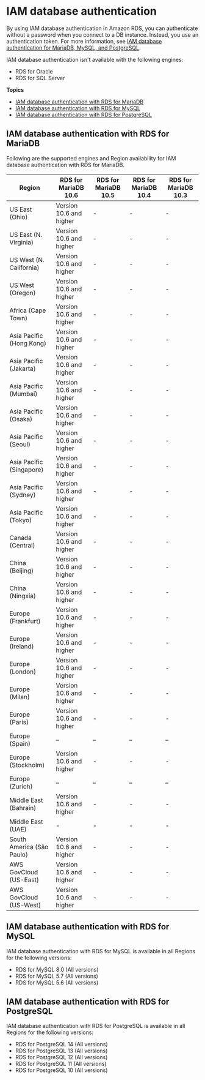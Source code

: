 # IAM database authentication<a name="Concepts.RDS_Fea_Regions_DB-eng.Feature.IamDatabaseAuthentication"></a>

By using IAM database authentication in Amazon RDS, you can authenticate without a password when you connect to a DB instance\. Instead, you use an authentication token\. For more information, see [IAM database authentication for MariaDB, MySQL, and PostgreSQL](UsingWithRDS.IAMDBAuth.md)\. 

IAM database authentication isn't available with the following engines:
+ RDS for Oracle
+ RDS for SQL Server

**Topics**
+ [IAM database authentication with RDS for MariaDB](#Concepts.RDS_Fea_Regions_DB-eng.Feature.IamDatabaseAuthentication.mdb)
+ [IAM database authentication with RDS for MySQL](#Concepts.RDS_Fea_Regions_DB-eng.Feature.IamDatabaseAuthentication.my)
+ [IAM database authentication with RDS for PostgreSQL](#Concepts.RDS_Fea_Regions_DB-eng.Feature.IamDatabaseAuthentication.pg)

## IAM database authentication with RDS for MariaDB<a name="Concepts.RDS_Fea_Regions_DB-eng.Feature.IamDatabaseAuthentication.mdb"></a>

Following are the supported engines and Region availability for IAM database authentication with RDS for MariaDB\.


| Region | RDS for MariaDB 10\.6 | RDS for MariaDB 10\.5 | RDS for MariaDB 10\.4 | RDS for MariaDB 10\.3 | 
| --- | --- | --- | --- | --- | 
| US East \(Ohio\) | Version 10\.6 and higher | \- | \- | \- | 
| US East \(N\. Virginia\) | Version 10\.6 and higher | \- | \- | \- | 
| US West \(N\. California\) | Version 10\.6 and higher | \- | \- | \- | 
| US West \(Oregon\) | Version 10\.6 and higher | \- | \- | \- | 
| Africa \(Cape Town\) | Version 10\.6 and higher | \- | \- | \- | 
| Asia Pacific \(Hong Kong\) | Version 10\.6 and higher | \- | \- | \- | 
| Asia Pacific \(Jakarta\) | Version 10\.6 and higher | \- | \- | \- | 
| Asia Pacific \(Mumbai\) | Version 10\.6 and higher | \- | \- | \- | 
| Asia Pacific \(Osaka\) | Version 10\.6 and higher | \- | \- | \- | 
| Asia Pacific \(Seoul\) | Version 10\.6 and higher | \- | \- | \- | 
| Asia Pacific \(Singapore\) | Version 10\.6 and higher | \- | \- | \- | 
| Asia Pacific \(Sydney\) | Version 10\.6 and higher | \- | \- | \- | 
| Asia Pacific \(Tokyo\) | Version 10\.6 and higher | \- | \- | \- | 
| Canada \(Central\) | Version 10\.6 and higher | \- | \- | \- | 
| China \(Beijing\) | Version 10\.6 and higher | \- | \- | \- | 
| China \(Ningxia\) | Version 10\.6 and higher | \- | \- | \- | 
| Europe \(Frankfurt\) | Version 10\.6 and higher | \- | \- | \- | 
| Europe \(Ireland\) | Version 10\.6 and higher | \- | \- | \- | 
| Europe \(London\) | Version 10\.6 and higher | \- | \- | \- | 
| Europe \(Milan\) | Version 10\.6 and higher | \- | \- | \- | 
| Europe \(Paris\) | Version 10\.6 and higher | \- | \- | \- | 
| Europe \(Spain\) | – | – | – | – | 
| Europe \(Stockholm\) | Version 10\.6 and higher | \- | \- | \- | 
| Europe \(Zurich\) | – | – | – | – | 
| Middle East \(Bahrain\) | Version 10\.6 and higher | \- | \- | \- | 
| Middle East \(UAE\) | \- | \- | \- | \- | 
| South America \(São Paulo\) | Version 10\.6 and higher | \- | \- | \- | 
| AWS GovCloud \(US\-East\) | Version 10\.6 and higher | \- | \- | \- | 
| AWS GovCloud \(US\-West\) | Version 10\.6 and higher | \- | \- | \- | 

## IAM database authentication with RDS for MySQL<a name="Concepts.RDS_Fea_Regions_DB-eng.Feature.IamDatabaseAuthentication.my"></a>

IAM database authentication with RDS for MySQL is available in all Regions for the following versions:
+ RDS for MySQL 8\.0 \(All versions\)
+ RDS for MySQL 5\.7 \(All versions\)
+ RDS for MySQL 5\.6 \(All versions\)

## IAM database authentication with RDS for PostgreSQL<a name="Concepts.RDS_Fea_Regions_DB-eng.Feature.IamDatabaseAuthentication.pg"></a>

IAM database authentication with RDS for PostgreSQL is available in all Regions for the following versions:
+ RDS for PostgreSQL 14 \(All versions\)
+ RDS for PostgreSQL 13 \(All versions\)
+ RDS for PostgreSQL 12 \(All versions\)
+ RDS for PostgreSQL 11 \(All versions\)
+ RDS for PostgreSQL 10 \(All versions\)